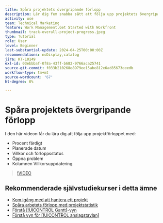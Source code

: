```yaml
---
title: Spåra projektets övergripande förlopp
description: Lär dig fem snabba sätt att följa upp projektets övergripande förlopp.
activity: use
team: Technical Marketing
feature: Work Management,Get Started with Workfront
thumbnail: track-overall-project-progress.jpeg
type: Tutorial
role: User
level: Beginner
last-substantial-update: 2024-04-25T00:00:00Z
recommendations: noDisplay,catalog
jira: KT-10149
exl-id: 03ebbbaf-0f8a-43ff-b682-9766aca25741
source-git-commit: f033b210268e8979ee15abe812e6ad85673eeedb
workflow-type: tm+mt
source-wordcount: '67'
ht-degree: 0%

---
```


# Spåra projektets övergripande förlopp

I den här videon får du lära dig att följa upp projektförloppet med:

* Procent färdigt
* Planerade datum
* Villkor och förloppsstatus
* Öppna problem
* Kolumnen Villkorsuppdatering

>[!VIDEO](https://video.tv.adobe.com/v/3428748/?quality=12&learn=on)

## Rekommenderade självstudiekurser i detta ämne

* [Kom igång med att hantera ett projekt](/help/manage-work/projects/getting-started-manage-a-project.md)
* [Spåra arbetets förlopp med projektstatistik](/help/manage-work/projects/track-work-progress-with-project-metrics.md)
* [Förstå [!UICONTROL Gantt]-vyn](/help/manage-work/projects/understand-the-gantt-view.md)
* [Förstå vyn för [!UICONTROL anslagstavlan]](/help/manage-work/projects/understand-the-board-view.md)
